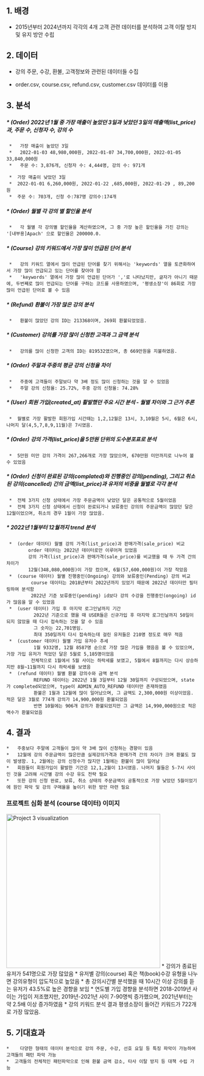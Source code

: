 ## **1. 배경**
*   2015년부터 2024년까지 각각의 4개 고객 관련 데이터를 분석하여 고객 이탈 방지 및 유지 방안 수립

## **2. 데이터**
*   강의 주문, 수강, 환불, 고객정보와 관련된 데이터들 수집
   - order.csv, course.csv, refund.csv, customer.csv 데이터를 이용


## **3. 분석** 

#####   *  (Order) 2022년 1월 중 가장 매출이 높았던 3일과 낮았던 3일의 매출액(list_price)과, 주문 수, 신청자 수, 강의 수 
     *   가장 매출이 높았던 3일
     *   2022-01-03 48,980,000원, 2022-01-07 34,700,000원, 2022-01-05 33,840,000원
     *   주문 수: 3,876개, 신청자 수: 4,444명, 강의 수: 971개
    
     *  가장 매출이 낮았던 3일
     *  2022-01-01 6,260,000원, 2022-01-22 ,685,000원, 2022-01-29 , 89,200원
     *  주문 수: 703개, 신청 수:787명 강의수:174개

#####   *  (Order) 월별 각 강의 별 할인율 분석
     *   각 월별 각 강의별 할인율을 계산하였으며, 그 중 가장 높은 할인율을 가진 강의는 '[내부용]Apach' 으로 할인율은 200000.0.

#####   *  (Course) 강의 키워드에서 가장 많이 언급된 단어 분석

     *   강의 키워드 열에서 많이 언급된 단어를 찾기 위해서는 'keywords' 열을 토큰화하여서 가장 많이 언급되고 있는 단어를 찾아야 함
     *   'keywords' 열에서 가장 많이 언급된 단어가 ','로 나타났지만, 글자가 아니기 때문에, 두번째로 많이 언급되는 단어를 구하는 코드를 사용하였으며, '평생소장'이 86회로 가장 많이 언급된 단어로 볼 수 있음

#####   *  (Refund) 환불이 가장 많은 강의 분석 
     *   환불이 많았던 강의 ID는 213368이며, 269회 환불되었었음.

#####   *  (Customer) 강의를 가장 많이 신청한 고객과 그 금액 분석
     *   강의를 많이 신청한 고객의 ID는 819532였으며, 총 669만원을 지불하였음.

#####   * (Order) 주말과 주중의 평균 강의 신청율 차이
     *   주중에 고객들이 주말보다 약 3배 정도 많이 신청하는 것을 알 수 있었음
     *   주말 강의 신청율: 25.72%, 주중 강의 신청율: 74.28%

#####   *  (User) 회원 가입(created_at) 활발했던 주요 시간 분석 - 월별 차이와 그 근거 추론
     *  월별로 가장 활발한 회원가입 시간때는 1,2,12월은 13시, 3,10월은 5시, 6월은 6시, 나머지 달(4,5,7,8,9,11월)은 7시였음.

#####   *  (Order) 강의 가격(list_price)을 5만원 단위의 도수분포표로 분석
     *  5만원 미만 강의 가격이 267,266개로 가장 많았으며, 670만원 미만까지로 나누어 볼 수 있었음

#####   *  (Order) 신청이 완료된 강의(complated)와 진행중인 강의(pending), 그리고 취소된 강의(cancelled) 간의 금액(list_price)과 유저의 비중을 월별로 각각 분석
     *  전체 3가지 신청 상태에서 가장 주문금액이 낮았던 달은 공통적으로 5월이었음
     *  전체 3가지 신청 상태에서 신청이 완료되거나 보류중인 강의의 주문금액이 많았던 달은 12월이었으며, 취소의 경우 1월이 가장 많았음.

#####   *  2022년 1월부터 12월까지 trend 분석
     *  (order 데이터) 월별 강의 가격(list_price)과 판매가격(sale_price) 비교
            order 데이터는 2022년 데이터로만 이루어져 있었음
            강의 가격(list_price)과 판매가격(sale_price)를 비교했을 때 두 가격 간의 차이가 
            12월(348,080,000원)이 가장 컸으며, 6월(57,600,000원)이 가장 작았음
     *  (course 데이터) 월별 진행중인(Ongoing) 강의와 보류중인(Pending) 강의 비교
             course 데이터는 2018년부터 2022년까지 있었기 때문에 2022년 데이터만 필터링하여 분석함
             2022년 기준 보류중인(pending) id보다 강의 수강을 진행중인(ongoing) id가 많음을 알 수 있었음
     *  (user 데이터) 가입 후 마지막 로그인날까지 기간
              2022년 기준으로 했을 때 USER들은 신규가입 후 마지막 로그인날까지 50일이 되지 않았을 때 다시 접속하는 것을 알 수 있음
              그 숫자는 22,701명임.
              최대 350일까지 다시 접속하는데 걸린 유저들은 210명 정도로 매우 적음
     *  (customer 데이터) 월별 가입 유저수 추세
              1월 9332명, 12월 8587명 순으로 가장 많은 가입을 했음음 볼 수 있었으며, 가장 가입 유저가 적었던 달은 5월로 5,185명이었음
             전체적으로 1월에서 5월 사이는 하락세를 보였고, 5월에서 8월까지는 다시 상승하지만 8월~11월까지 다시 하락세를 보였음
     *  (refund 데이터) 월별 환불 강의수와 금액 분석
              REFUND 데이터는 2022년 1월 3일부터 12월 30일까지 구성되었으며, state가 completed되었으며, type이 ADMIN_AUTO_REFUND 데이터만 존재하였음
              환불은 1월과 12월에 많이 일어났으며, 그 금액도 2,300,000원 이상이었음. 적은 달은 3월로 774개 강의가 14,900,000원 환불되었음
              반면 10월에는 906개 강의가 환불되었지만 그 금액은 14,990,000원으로 적은 액수가 환불되었음

 ## **4. 결과**
    *   주중보다 주말에 고객들이 많이 약 3배 많이 신청하는 경향이 있음
    *   12월에 강의 주문금액이 많은만큼 실제강의가격과 판매가격 간의 차이가 크며 환불도 많이 발생함. 1, 2월에는 강의 신청수가 많지만 1월에는 환불이 많이 일어남
    *   회원들이 회원가입이 활발한 기간은 12,1,2월이 13시였음. 나머지 월들은 5-7시 사이인 것을 고려해 시간별 강의 수강 유도 전략 필요
    *   또한 강의 신청 완료, 보류, 취소 상태의 주문금액이 공통적으로 가장 낮았던 5월이었기에 원인 파악 및 강의 구매율을 높이기 위한 방안 마련 필요

### **프로젝트 심화 분석 (course 데이터) 이미지**
<img width="404" alt="Project 3 visualization" src="https://github.com/Y-Junghye/Portfolio/assets/159558491/c3b019eb-6131-446c-a533-0564e82a217b">
    * 강의가 종료된 유저가 541명으로 가장 많았음
    * 유저별 강의(course) 혹은 책(book)수강 유형을 나누면 강의유형이 압도적으로 높았음
    * 총 강의시간별 분석했을 때 10시간 이상 강의를 듣는 유저가 43.5%로 높은 경향을 보임
    * 연도별 가입 경향을 분석하면 2018-2019년 사이는 가입이 저조했지만, 2019년-2021년 사이 7-90명씩 증가했으며, 2021년부터는 약 2.5배 이상 증가하였음
    * 강의 키워드 분석 결과 평생소장이 들어간 키워드가 722개로 가장 많았음.
    
## **5. 기대효과**
    *    다양한 형태의 데이터 분석으로 강의 주문, 수강, 선호 요일 등 특징 파악이 가능하여 고객들의 패턴 파악 가능
    *  고객들의 전체적인 패턴파악으로 인해 환불 금액 감소, 타사 이탈 방지 등 대책 수립 가능


